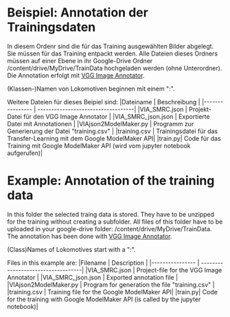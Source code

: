 # Beispiel: Annotation der Trainingsdaten
In diesem Ordenr sind die für das Training ausgewählten Bilder abgelegt. Sie müssen für das Training entpackt werden. Alle Dateien dieses Ordners müssen auf einer Ebene in ihr Google-Drive Ordner /content/drive/MyDrive/TrainData hochgeladen werden (ohne Unterordner). 
Die Annotation erfolgt mit [VGG Image Annotator](https://www.robots.ox.ac.uk/~vgg/software/via/).

(Klassen-)Namen von Lokomotiven beginnen mit einem ":". 

Weitere Dateien für dieses Beipiel sind:
|Dateiname | Beschreibung |
|---------------- | -----------------------------------|
|VIA_SMRC.json    | Projekt-Datei für den VGG Image Annotator |
|VIA_SMRC_json.json | Exportierte Datei mit Annotationen |
|VIAjson2ModelMaker.py | Programm zur Generierung der Datei "training.csv" |
|training.csv | Trainingsdatei für das Transfer-Learning mit dem Google ModelMaker API|
|train.py| Code für das Training mit Google ModelMaker API (wird vom jupyter notebook aufgerufen)|

# Example: Annotation of the training data
In this folder the selected traing data is stored. They have to be unzipped for the training without creating a subfolder. All files of this folder have to be uploaded in your google-drive folder: /content/drive/MyDrive/TrainData. 
The annotation has been done with [VGG Image Annotator](https://www.robots.ox.ac.uk/~vgg/software/via/).

(Class)Names of Lokomotives start with a ":". 

Files in this example are:
|Filename | Description |
|---------------- | -----------------------------------|
|VIA_SMRC.json    | Project-file for the  VGG Image Annotator |
|VIA_SMRC_json.json | Exported annotation file |
|VIAjson2ModelMaker.py | Program for generation the file "training.csv" |
|training.csv | Training file for the  Google ModelMaker API|
|train.py| Code for the training with Google ModelMaker API (is called by the jupyter notebook)|
